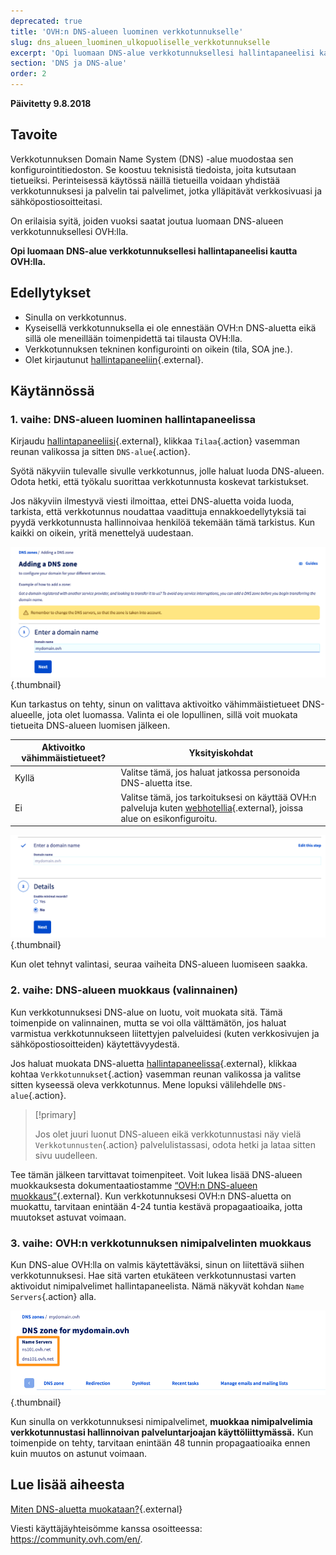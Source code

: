 ```yaml
---
deprecated: true
title: 'OVH:n DNS-alueen luominen verkkotunnukselle'
slug: dns_alueen_luominen_ulkopuoliselle_verkkotunnukselle
excerpt: 'Opi luomaan DNS-alue verkkotunnuksellesi hallintapaneelisi kautta OVH:lla'
section: 'DNS ja DNS-alue'
order: 2
---
```


**Päivitetty 9.8.2018**

## Tavoite

Verkkotunnuksen Domain Name System (DNS) -alue muodostaa sen konfigurointitiedoston. Se koostuu teknisistä tiedoista, joita kutsutaan tietueiksi. Perinteisessä käytössä näillä tietueilla voidaan yhdistää verkkotunnuksesi ja palvelin tai palvelimet, jotka ylläpitävät verkkosivuasi ja sähköpostiosoitteitasi.

On erilaisia syitä, joiden vuoksi saatat joutua luomaan DNS-alueen verkkotunnuksellesi OVH:lla.

**Opi luomaan DNS-alue verkkotunnuksellesi hallintapaneelisi kautta OVH:lla.**

## Edellytykset

- Sinulla on verkkotunnus.
- Kyseisellä verkkotunnuksella ei ole ennestään OVH:n DNS-aluetta eikä sillä ole meneillään toimenpidettä tai tilausta OVH:lla.
- Verkkotunnuksen tekninen konfigurointi on oikein (tila, SOA jne.).
- Olet kirjautunut [hallintapaneeliin](https://www.ovh.com/auth/?action=gotomanager&from=https://www.ovh.ie/&ovhSubsidiary=ie){.external}.

## Käytännössä

### 1. vaihe: DNS-alueen luominen hallintapaneelissa

Kirjaudu [hallintapaneeliisi](https://www.ovh.com/auth/?action=gotomanager&from=https://www.ovh.ie/&ovhSubsidiary=ie){.external}, klikkaa `Tilaa`{.action} vasemman reunan valikossa ja sitten `DNS-alue`{.action}.

Syötä näkyviin tulevalle sivulle verkkotunnus, jolle haluat luoda DNS-alueen. Odota hetki, että työkalu suorittaa verkkotunnusta koskevat tarkistukset.

Jos näkyviin ilmestyvä viesti ilmoittaa, ettei DNS-aluetta voida luoda, tarkista, että verkkotunnus noudattaa vaadittuja ennakkoedellytyksiä tai pyydä verkkotunnusta hallinnoivaa henkilöä tekemään tämä tarkistus. Kun kaikki on oikein, yritä menettelyä uudestaan.

![dnszonecreate](images/dns-zone-create-step1.png){.thumbnail}

Kun tarkastus on tehty, sinun on valittava aktivoitko vähimmäistietueet DNS-alueelle, jota olet luomassa. Valinta ei ole lopullinen, sillä voit muokata tietueita DNS-alueen luomisen jälkeen.

|Aktivoitko vähimmäistietueet?|Yksityiskohdat|
|---|---|
|Kyllä|Valitse tämä, jos haluat jatkossa personoida DNS-aluetta itse.|
|Ei|Valitse tämä, jos tarkoituksesi on käyttää OVH:n palveluja kuten [webhotellia](https://www.ovh-hosting.fi/webhotelli/){.external}, joissa alue on esikonfiguroitu.|

![dnszonecreate](images/dns-zone-create-step2.png){.thumbnail}

Kun olet tehnyt valintasi, seuraa vaiheita DNS-alueen luomiseen saakka.

### 2. vaihe: DNS-alueen muokkaus (valinnainen)

Kun verkkotunnuksesi DNS-alue on luotu, voit muokata sitä. Tämä toimenpide on valinnainen, mutta se voi olla välttämätön, jos haluat varmistua verkkotunnukseen liitettyjen palveluidesi (kuten verkkosivujen ja sähköpostiosoitteiden) käytettävyydestä.

Jos haluat muokata DNS-aluetta [hallintapaneelissa](https://www.ovh.com/auth/?action=gotomanager&from=https://www.ovh.ie/&ovhSubsidiary=ie){.external}, klikkaa kohtaa `Verkkotunnukset`{.action} vasemman reunan valikossa ja valitse sitten kyseessä oleva verkkotunnus. Mene lopuksi välilehdelle `DNS-alue`{.action}.

> [!primary]
>
> Jos olet juuri luonut DNS-alueen eikä verkkotunnustasi näy vielä `Verkkotunnusten`{.action} palvelulistassasi, odota hetki ja lataa sitten sivu uudelleen.
>

Tee tämän jälkeen tarvittavat toimenpiteet. Voit lukea lisää DNS-alueen muokkauksesta dokumentaatiostamme [“OVH:n DNS-alueen muokkaus”](https://docs.ovh.com/fi/domains/miten_dns-aluetta_muokataan/){.external}. Kun verkkotunnuksesi OVH:n DNS-aluetta on muokattu, tarvitaan enintään 4-24 tuntia kestävä propagaatioaika, jotta muutokset astuvat voimaan.

### 3. vaihe: OVH:n verkkotunnuksen nimipalvelinten muokkaus

Kun DNS-alue OVH:lla on valmis käytettäväksi, sinun on liitettävä siihen verkkotunnuksesi. Hae sitä varten etukäteen verkkotunnustasi varten aktivoidut nimipalvelimet hallintapaneelista. Nämä näkyvät kohdan `Name Servers`{.action} alla.

![dnszonecreate](images/dns-zone-create-step3.png){.thumbnail}

Kun sinulla on verkkotunnuksesi nimipalvelimet, **muokkaa nimipalvelimia verkkotunnustasi hallinnoivan palveluntarjoajan käyttöliittymässä.** Kun toimenpide on tehty, tarvitaan enintään 48 tunnin propagaatioaika ennen kuin muutos on astunut voimaan.

## Lue lisää aiheesta

[Miten DNS-aluetta muokataan?](https://docs.ovh.com/fi/domains/miten_dns-aluetta_muokataan/){.external}

Viesti käyttäjäyhteisömme kanssa osoitteessa: <https://community.ovh.com/en/>.